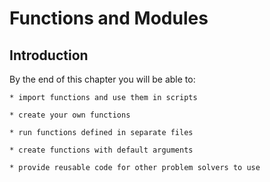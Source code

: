 
# Functions and Modules
## Introduction
By the end of this chapter you will be able to:
    
    * import functions and use them in scripts
    
    * create your own functions 
    
    * run functions defined in separate files
    
    * create functions with default arguments
    
    * provide reusable code for other problem solvers to use
 


